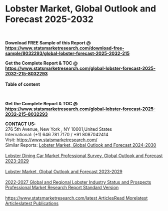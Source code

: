 <h1>Lobster Market, Global Outlook and Forecast 2025-2032</h1><br/><p><strong>Download FREE Sample of this Report @ <a href="https://www.statsmarketresearch.com/download-free-sample/8032293/global-lobster-forecast-2025-2032-215">https://www.statsmarketresearch.com/download-free-sample/8032293/global-lobster-forecast-2025-2032-215</a></strong></p><div><b>Get the Complete Report & TOC @ <a href="https://www.statsmarketresearch.com/global-lobster-forecast-2025-2032-215-8032293">https://www.statsmarketresearch.com/global-lobster-forecast-2025-2032-215-8032293</a></b></div><br><b>Table of content</b><p><br><div><b>Get the Complete Report & TOC @ <a href="https://www.statsmarketresearch.com/global-lobster-forecast-2025-2032-215-8032293">https://www.statsmarketresearch.com/global-lobster-forecast-2025-2032-215-8032293</a></b></div></p> <b>CONTACT US:</b><br>276 5th Avenue, New York , NY 10001,United States<br>International: (+1) 646 781 7170 / +91 8087042414<br>Visit: <a href="https://www.statsmarketresearch.com/">https://www.statsmarketresearch.com/</a><br>Similar Reports: <a href="https://www.statsmarketresearch.com/global-lobster-forecast-2025-2032-215-8032293">Lobster Market, Global Outlook and Forecast 2024-2030</a><br/><br/><a href="https://www.statsmarketresearch.com/global-lobster-forecast-2025-2032-215-8032293">Lobster Dining Car Market Professional Survey, Global Outlook and Forecast 2023-2029</a><br/><br/><a href="https://www.statsmarketresearch.com/global-lobster-forecast-2025-2032-215-8032293">Lobster Market, Global Outlook and Forecast 2023-2029</a><br/><br/><a href="https://www.statsmarketresearch.com/global-lobster-forecast-2025-2032-215-8032293">2022-2027 Global and Regional Lobster Industry Status and Prospects Professional Market Research Report Standard Version</a><br/><br/><a href="https://gyeongbokgung.com">https://www.statsmarketresearch.com/</a><a href="https://hallyeomaritime.com">latest Articles</a><a href="https://jingwansa.com">Read More</a><a href=https://nguoiviet.jp/">latest Articles</a><a href="https://www.intelmarketresearch.com/">latest Publications</a>